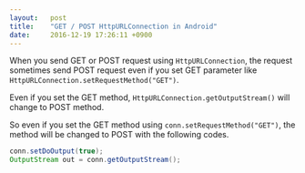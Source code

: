 ```yaml
---
layout:   post
title:    "GET / POST HttpURLConnection in Android"
date:     2016-12-19 17:26:11 +0900
---
```


When you send GET or POST request using `HttpURLConnection`, the request sometimes send POST request even if you set GET parameter like `HttpURLConnection.setRequestMethod("GET")`.

Even if you set the GET method, `HttpURLConnection.getOutputStream()` will change to POST method.

So even if you set the GET method using `conn.setRequestMethod("GET")`, the method will be changed to POST with the following codes.

```java
conn.setDoOutput(true);
OutputStream out = conn.getOutputStream();
```
